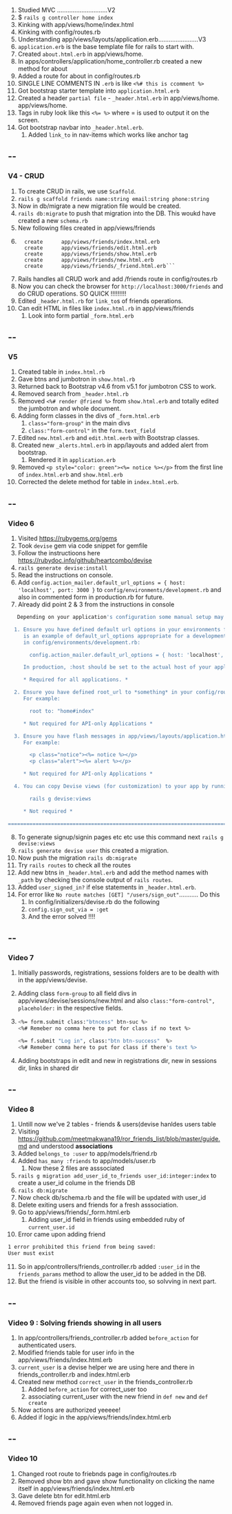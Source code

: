 1. Studied MVC .............................V2
2. $ `rails g controller home index `
3. Kinking with app/views/home/index.html
4. Kinking with config/routes.rb
5. Understanding app/views/layouts/application.erb.......................V3
6. `application.erb` is the base template file for rails to start with.
7. Created `about.html.erb` in app/views/home.
8. In apps/controllers/application/home_controller.rb created a new method for about
9. Added a route for about in config/routes.rb
10. SINGLE LINE COMMENTS IN `.erb` is like `<%# this is ccomment %>`
11. Got bootstrap starter template into `application.html.erb`
12. Created a header `partial file` - `_header.html.erb` in app/views/home. app/views/home.
13. Tags in ruby look like this `<%= %>` where = is used to output it on the screen.
14. Got bootstrap navbar into `_header.html.erb`.
    1. Added `link_to` in nav-items which works like anchor tag

## --

### V4 - CRUD

1. To create CRUD in rails, we use `Scaffold`.
2. `rails g scaffold friends name:string email:string phone:string`
3. Now in db/migrate a new migration file would be created.
4. `rails db:migrate` to push that migration into the DB. This woukd have created a new `schema.rb`
5. New following files created in app/views/friends
6. ````create app/views/friends
     create      app/views/friends/index.html.erb
     create      app/views/friends/edit.html.erb
     create      app/views/friends/show.html.erb
     create      app/views/friends/new.html.erb
     create      app/views/friends/_friend.html.erb```
   ````
7. Rails handles all CRUD work and add /friends route in config/routes.rb
8. Now you can check the browser for `http://localhost:3000/friends` and do CRUD operations. SO QUICK !!!!!!!!!
9. Edited `_header.html.rb` for `link_to`s of friends operations.
10. Can edit HTML in files like `index.html.rb` in app/views/friends
    1. Look into form partial `_form.html.erb`

## --

### V5

1. Created table in `index.html.rb`
2. Gave btns and jumbotron in `show.html.rb`
3. Returned back to Bootstrap v4.6 from v5.1 for jumbotron CSS to work.
4. Removed search from `_header.html.rb`
5. Removed `<%# render @friend %>` from `show.html.erb` and totally edited the jumbotron and whole document.
6. Adding form classes in the divs of `_form.html.erb`
   1. `class="form-group"` in the main divs
   2. `class:"form-control"` in the `form.text_field`
7. Edited `new.html.erb` and `edit.html.eerb` with Bootstrap classes.
8. Created new `_alerts.html.erb` in app/layouts and added alert from bootstrap.
   1. Rendered it in `application.erb`
9. Removed `<p style="color: green"><%= notice %></p>` from the first line of `index.html.erb` and `show.html.erb`
10. Corrected the delete method for table in `index.html.erb`.

## --

### Video 6

1. Visited https://rubygems.org/gems
2. Took `devise` gem via code snippet for gemfile
3. Follow the instructioons here https://rubydoc.info/github/heartcombo/devise
4. `rails generate devise:install`
5. Read the instructions on console.
6. Add `config.action_mailer.default_url_options = { host: 'localhost', port: 3000 }` to `config/environments/development.rb` and also in commented form in production.rb for future.
7. Already did point 2 & 3 from the instructions in console

```bash
   Depending on your application's configuration some manual setup may be required:

  1. Ensure you have defined default url options in your environments files. Here
     is an example of default_url_options appropriate for a development environment
     in config/environments/development.rb:

       config.action_mailer.default_url_options = { host: 'localhost', port: 3000 }

     In production, :host should be set to the actual host of your application.

     * Required for all applications. *

  2. Ensure you have defined root_url to *something* in your config/routes.rb.
     For example:

       root to: "home#index"

     * Not required for API-only Applications *

  3. Ensure you have flash messages in app/views/layouts/application.html.erb.
     For example:

       <p class="notice"><%= notice %></p>
       <p class="alert"><%= alert %></p>

     * Not required for API-only Applications *

  4. You can copy Devise views (for customization) to your app by running:

       rails g devise:views

     * Not required *

===============================================================================
```

8. To generate signup/signin pages etc etc use this command next `rails g devise:views`
9. `rails generate devise user` this created a migration.
10. Now push the migration `rails db:migrate`
11. Try `rails routes` to check all the routes
12. Add new btns in `_header.html.erb` and add the method names with `_path` by checking the console output of `rails routes`.
13. Added `user_signed_in?` if else statements in `_header.html.erb`.
14. For error like `No route matches [GET] "/users/sign_out"`........... Do this
    1. In config/initializers/devise.rb do the following
    2. `config.sign_out_via = :get`
    3. And the error solved !!!!

## --

### Video 7

1. Initially passwords, registrations, sessions folders are to be dealth with in the app/views/devise.
2. Adding class `form-group` to all field divs in app/views/devise/sessions/new.html and also `class:"form-control", placeholder:` in the respective fields.
3. ```bash
   <%= form.submit class:"btncess" btn-suc %>
   <%# Remeber no comma here to put for class if no text %>

   <%= f.submit "Log in", class:"btn btn-success"  %>
   <%# Remeber comma here to put for class if there's text %>
   ```

4. Adding bootstraps in edit and new in registrations dir, new in sessions dir, links in shared dir

## --

### Video 8

1. Untill now we've 2 tables - friends & users(devise hanldes users table
2. Visiting https://github.com/meetmakwana19/ror_friends_list/blob/master/guide.md and understood **associations**
3. Added `belongs_to :user` to app/models/friend.rb
4. Added `has_many :friends` to app/models/user.rb
   1. Now these 2 files are asssociated
5. `rails g migration add_user_id_to_friends user_id:integer:index` to create a user_id colume in the friends DB
6. `rails db:migrate`
7. Now check db/schema.rb and the file will be updated with user_id
8. Delete exiting users and friends for a fresh asssociation.
9. Go to app/views/friends/\_form.html.erb
   1. Adding user_id field in friends using embedded ruby of `current_user.id`
10. Error came upon adding friend

```bash
1 error prohibited this friend from being saved:
User must exist
```

11. So in app/controllers/friends_controller.rb added `:user_id` in the `friends_params` method to allow the user_id to be added in the DB.
12. But the friend is visible in other accounts too, so solvving in next part.

## --

### Video 9 : Solving friends showing in all users

1. In app/controllers/friends_controller.rb added `before_action` for authenticated users.
2. Modified friends table for user info in the app/views/friends/index.html.erb
3. `current_user` is a devise helper we are using here and there in friends_controller.rb and index.html.erb
4. Created new method `correct_user` in the friends_controller.rb
   1. Added `before_action` for correct_user too
   2. associating current_user with the new friend in `def new` and `def create`
5. Now actions are authorized yeeeee!
6. Added if logic in the app/views/friends/index.html.erb

## --

### Video 10

1. Changed root route to friebnds page in config/routes.rb
2. Removed show btn and gave show functionality on clicking the name itself in app/views/friends/index.html.erb
3. Gave delete btn for edit.html.erb
4. Removed friends page again even when not logged in.
